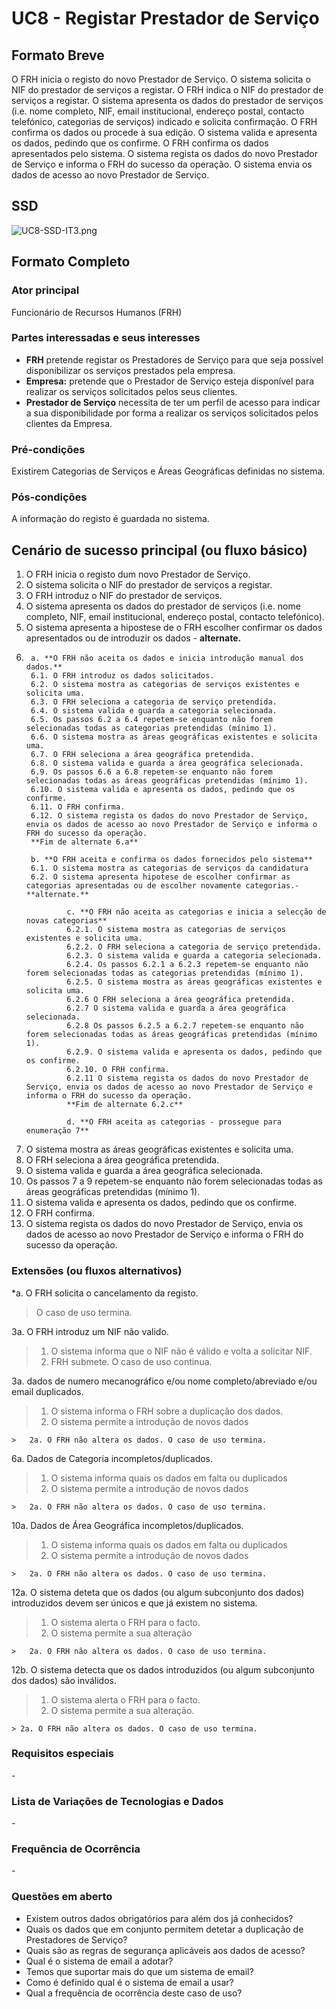 # UC8 - Registar Prestador de Serviço

## Formato Breve

O FRH inicia o registo do novo Prestador de Serviço. O sistema solicita o NIF do prestador de serviços a registar. O FRH indica o NIF do prestador de serviços a registar. O sistema apresenta os dados do prestador de serviços (i.e. nome completo, NIF, email institucional, endereço postal, contacto telefónico, categorias de serviços) indicado e solicita confirmação. O FRH confirma os dados ou procede à sua edição. O sistema valida e apresenta os dados, pedindo que os confirme. O FRH confirma os dados apresentados pelo sistema. O sistema regista os dados do novo Prestador de Serviço e informa o FRH do sucesso da operação. O sistema envia os dados de acesso ao novo Prestador de Serviço.

## SSD
![UC8-SSD-IT3.png](SSD_UC8_IT3.png)

## Formato Completo

### Ator principal

Funcionário de Recursos Humanos (FRH)

### Partes interessadas e seus interesses
* **FRH** pretende registar os Prestadores de Serviço para que seja possível disponibilizar os serviços prestados pela empresa.
* **Empresa:** pretende que o Prestador de Serviço esteja disponível para realizar os serviços solicitados pelos seus clientes.
* **Prestador de Serviço** necessita de ter um perfil de acesso para indicar a sua disponibilidade por forma a realizar os serviços solicitados pelos clientes da Empresa.


### Pré-condições
Existirem Categorias de Serviços e Áreas Geográficas definidas no sistema.

### Pós-condições
A informação do registo é guardada no sistema.

## Cenário de sucesso principal (ou fluxo básico)

1. O FRH inicia o registo dum novo Prestador de Serviço.
2. O sistema solicita o NIF do prestador de serviços a registar.
3. O FRH introduz o NIF do prestador de serviços.
4. O sistema apresenta os dados do prestador de serviços (i.e. nome completo, NIF, email institucional, endereço postal, contacto telefónico).
5.  O sistema apresenta a hipostese de o FRH escolher confirmar os dados apresentados ou de introduzir os dados - **alternate.**
6.
		a. **O FRH não aceita os dados e inicia introdução manual dos dados.**
		6.1. O FRH introduz os dados solicitados.
		6.2. O sistema mostra as categorias de serviços existentes e solicita uma.
		6.3. O FRH seleciona a categoria de serviço pretendida.
		6.4. O sistema valida e guarda a categoria selecionada.
		6.5. Os passos 6.2 a 6.4 repetem-se enquanto não forem selecionadas todas as categorias pretendidas (mínimo 1).
		6.6. O sistema mostra as áreas geográficas existentes e solicita uma.
		6.7. O FRH seleciona a área geográfica pretendida.
		6.8. O sistema valida e guarda a área geográfica selecionada.
		6.9. Os passos 6.6 a 6.8 repetem-se enquanto não forem selecionadas todas as áreas geográficas pretendidas (mínimo 1).
		6.10. O sistema valida e apresenta os dados, pedindo que os confirme.
		6.11. O FRH confirma.
		6.12. O sistema regista os dados do novo Prestador de Serviço, envia os dados de acesso ao novo Prestador de Serviço e informa o FRH do sucesso da operação.
		**Fim de alternate 6.a**

		b. **O FRH aceita e confirma os dados fornecidos pelo sistema**
		6.1. O sistema mostra as categorias de serviços da candidatura
		6.2. O sistema apresenta hipotese de escolher confirmar as categorias apresentadas ou de escolher novamente categorias.- **alternate.**

				c. **O FRH não aceita as categorias e inicia a selecção de novas categorias**
				6.2.1. O sistema mostra as categorias de serviços existentes e solicita uma.
				6.2.2. O FRH seleciona a categoria de serviço pretendida.
				6.2.3. O sistema valida e guarda a categoria selecionada.
				6.2.4. Os passos 6.2.1 a 6.2.3 repetem-se enquanto não forem selecionadas todas as categorias pretendidas (mínimo 1).
				6.2.5. O sistema mostra as áreas geográficas existentes e solicita uma.
				6.2.6 O FRH seleciona a área geográfica pretendida.
				6.2.7 O sistema valida e guarda a área geográfica selecionada.
				6.2.8 Os passos 6.2.5 a 6.2.7 repetem-se enquanto não forem selecionadas todas as áreas geográficas pretendidas (mínimo 1).
				6.2.9. O sistema valida e apresenta os dados, pedindo que os confirme.
				6.2.10. O FRH confirma.
				6.2.11 O sistema regista os dados do novo Prestador de Serviço, envia os dados de acesso ao novo Prestador de Serviço e informa o FRH do sucesso da operação.
				**Fim de alternate 6.2.c**

				d. **O FRH aceita as categorias - prossegue para enumeração 7**
7. O sistema mostra as áreas geográficas existentes e solicita uma.
8. O FRH seleciona a área geográfica pretendida.
9. O sistema valida e guarda a área geográfica selecionada.
10. Os passos 7 a 9 repetem-se enquanto não forem selecionadas todas as áreas geográficas pretendidas (mínimo 1).
11. O sistema valida e apresenta os dados, pedindo que os confirme.
12. O FRH confirma.
13.	O sistema regista os dados do novo Prestador de Serviço, envia os dados de acesso ao novo Prestador de Serviço e informa o FRH do sucesso da operação.


### Extensões (ou fluxos alternativos)

*a. O FRH solicita o cancelamento da registo.

> O caso de uso termina.

3a. O FRH introduz um NIF não valido.
> 1. O sistema informa que o NIF não é válido e volta a solicitar NIF.
> 2. FRH submete. O caso de uso continua.


3a. dados de numero mecanográfico e/ou nome completo/abreviado e/ou email duplicados.
>	1. O sistema informa o FRH sobre a duplicação dos dados.
>	2. O sistema permite a introdução de novos dados
>
	>	2a. O FRH não altera os dados. O caso de uso termina.

6a. Dados de Categoria incompletos/duplicados.
>	1. O sistema informa quais os dados em falta ou duplicados
>	2. O sistema permite a introdução de novos dados
>
	>	2a. O FRH não altera os dados. O caso de uso termina.

10a. Dados de Área Geográfica incompletos/duplicados.
  >	1. O sistema informa quais os dados em falta ou duplicados
  >	2. O sistema permite a introdução de novos dados
  >
  	>	2a. O FRH não altera os dados. O caso de uso termina.


12a. O sistema deteta que os dados (ou algum subconjunto dos dados) introduzidos devem ser únicos e que já existem no sistema.
>	1. O sistema alerta o FRH para o facto.
>	2. O sistema permite a sua alteração
>
	>	2a. O FRH não altera os dados. O caso de uso termina.

12b. O sistema detecta que os dados introduzidos (ou algum subconjunto dos dados) são inválidos.
> 1. O sistema alerta o FRH para o facto.
> 2. O sistema permite a sua alteração.
>
	> 2a. O FRH não altera os dados. O caso de uso termina.

### Requisitos especiais
\-

### Lista de Variações de Tecnologias e Dados
\-

### Frequência de Ocorrência
\-

### Questões em aberto

* Existem outros dados obrigatórios para além dos já conhecidos?
* Quais os dados que em conjunto permitem detetar a duplicação de Prestadores de Serviço?
* Quais são as regras de segurança aplicáveis aos dados de acesso?
* Qual é o sistema de email a adotar?
* Temos que suportar mais do que um sistema de email?
* Como é definido qual é o sistema de email a usar?
* Qual a frequência de ocorrência deste caso de uso?
